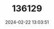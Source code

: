 ---
title: "136129"
category: "Telmatobius punctatus"
draft: false
date: 2024-02-22 13:03:51
languages:
  English: ["Huánaco Water Frog"]
---